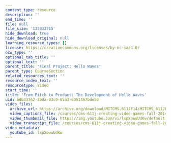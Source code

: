 ```yaml
---
content_type: resource
description: ''
end_time: ''
file: null
file_size: '135033715'
hide_download: true
hide_download_original: null
learning_resource_types: []
license: https://creativecommons.org/licenses/by-nc-sa/4.0/
ocw_type: ''
optional_tab_title: ''
optional_text: ''
parent_title: 'Final Project: Hello Waves'
parent_type: CourseSection
related_resources_text: ''
resource_index_text: ''
resourcetype: Video
start_time: ''
title: 'From Pitch to Product: The Development of Hello Waves'
uid: bdb33762-3bda-03c9-65a3-6051467bde50
video_files:
  archive_url: https://archive.org/download/MITCMS.611JF14/MITCMS_611JF14_HelloWaves_300k.mp4
  video_captions_file: /courses/cms-611j-creating-video-games-fall-2014/427f954a3dd859628f7a4f78fb993bf9_lxpXowuUdKw.vtt
  video_thumbnail_file: https://img.youtube.com/vi/lxpXowuUdKw/default.jpg
  video_transcript_file: /courses/cms-611j-creating-video-games-fall-2014/2d5e6ad912803ae402ffd201ffd3fe84_lxpXowuUdKw.pdf
video_metadata:
  youtube_id: lxpXowuUdKw
---
```

